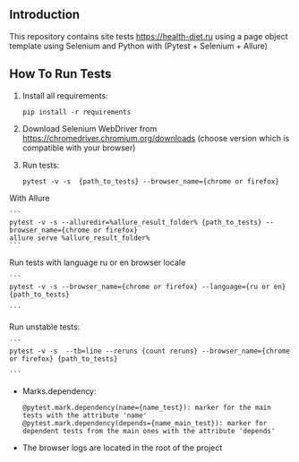Introduction
------------

This repository contains site tests https://health-diet.ru using a page object template
using Selenium and Python with (Pytest + Selenium + Allure)




How To Run Tests
----------------

1) Install all requirements:

    ```
    pip install -r requirements
    ```

2) Download Selenium WebDriver from https://chromedriver.chromium.org/downloads (choose version which is compatible with your browser)

3) Run tests:

    ```
    pytest -v -s  {path_to_tests} --browser_name={chrome or firefox}
    ```
With Allure

    ```
    pytest -v -s --alluredir=%allure_result_folder% {path_to_tests} --browser_name={chrome or firefox}
    allure serve %allure_result_folder%
    ```

Run tests with language ru or en browser locale 

    ```
    pytest -v -s --browser_name={chrome or firefox} --language={ru or en} {path_to_tests}

    ```

Run unstable tests:

    ```
    pytest -v -s  --tb=line --reruns {count reruns} --browser_name={chrome or firefox} {path_to_tests}

    ```

* Marks.dependency:
   
    ```
    @pytest.mark.dependency(name={name_test}): marker for the main tests with the attribute 'name'
    @pytest.mark.dependency(depends={name_main_test}): marker for dependent tests from the main ones with the attribute 'depends'
    ```

* The browser logs are located in the root of the project


